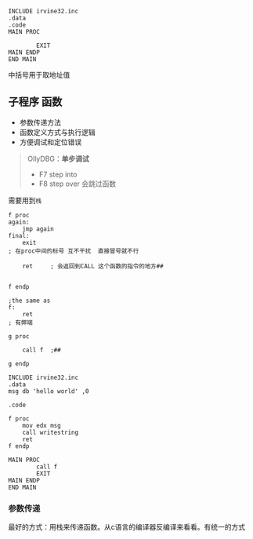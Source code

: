 ```assembly
INCLUDE irvine32.inc
.data
.code
MAIN PROC
		
		EXIT
MAIN ENDP
END MAIN
```

中括号用于取地址值

## 子程序 函数

- 参数传递方法
- 函数定义方式与执行逻辑
- 方便调试和定位错误

> OllyDBG：**单步调试**
>
> - F7 step into
> - F8 step over 会跳过函数

需要用到`栈`

```assembly
f proc
again:
	jmp again
final:
	exit
; 在proc中间的标号 互不干扰  直接冒号就不行

	ret		; 会返回到CALL 这个函数的指令的地方##
	
	
f endp

;the same as
f:
	ret
; 有弊端 

g proc

	call f	;## 
	
g endp
```

```assembly
INCLUDE irvine32.inc
.data
msg db 'hello world' ,0

.code

f proc
	mov edx msg
	call writestring
	ret
f endp

MAIN PROC
		call f
		EXIT
MAIN ENDP
END MAIN
```

### 参数传递

最好的方式：用栈来传递函数。从c语言的编译器反编译来看看。有统一的方式